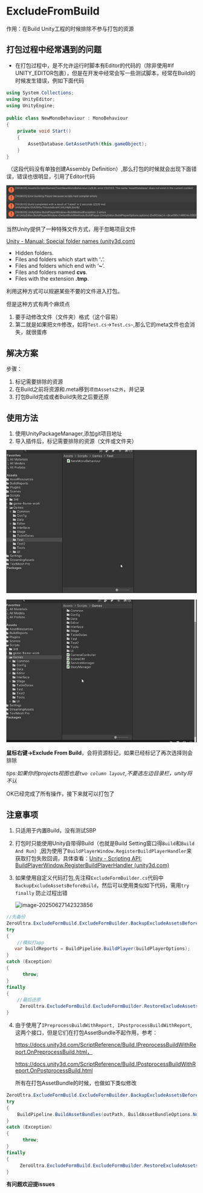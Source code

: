 

# ExcludeFromBuild

作用：在Build Unity工程的时候排除不参与打包的资源

## 打包过程中经常遇到的问题

* 在打包过程中，是不允许运行时脚本有Editor的代码的（除非使用#if UNITY_EDITOR包裹），但是在开发中经常会写一些测试脚本，经常在Build的时候发生错误，例如下面代码

```c#
using System.Collections;
using UnityEditor;
using UnityEngine;

public class NewMonoBehaviour : MonoBehaviour
{
    private void Start()
    {
        AssetDatabase.GetAssetPath(this.gameObject);
    }
}
```

​		（这段代码没有单独创建Assembly Definition）,那么打包的时候就会出现下面错误，错误也很明显，引用了Editor代码

![image-20231231190825083](https://raw.githubusercontent.com/ZeroUltra/MediaLibrary/main/Imgs/202312311908857.png)

当然Unity提供了一种特殊文件方式，用于忽略项目文件

[Unity - Manual: Special folder names (unity3d.com)](https://docs.unity3d.com/Manual/SpecialFolders.html)

- Hidden folders.
- Files and folders which start with ‘**.**’.
- Files and folders which end with ‘**~**’.
- Files and folders named **cvs**.
- Files with the extension **.tmp**.

利用这种方式可以规避某些不要的文件进入打包。

但是这种方式有两个麻烦点

1. 要手动修改文件（文件夹）格式（这个容易）
2. 第二就是如果把`文件`修改，如将`Test.cs`->`Test.cs~`,那么它的meta文件也会消失，就很蛋疼

## 解决方案

步骤：

1. 标记需要排除的资源
2. 在Build之前将资源和.meta移到`项目Assets之外`，并记录
3. 打包Build完成或者Build失败之后要还原

## 使用方法

1. 使用UnityPackageManager,添加git项目地址
2. 导入插件后，标记需要排除的资源（文件或文件夹）

![111](https://raw.githubusercontent.com/ZeroUltra/MediaLibrary/main/Imgs/202312311932079.gif)

![222](https://raw.githubusercontent.com/ZeroUltra/MediaLibrary/main/Imgs/202312311938476.gif)

**鼠标右键->Exclude From Build**，会将资源标记，如果已经标记了再次选择则会排除

*tips:如果你的projects视图也是`two column layout`,不要选左边目录栏，unity将不认*

OK已经完成了所有操作，接下来就可以打包了

## 注意事项

1. 只适用于内置Build，没有测试SBP

2. 打包时只能使用Unity自带得Build（也就是Build Setting窗口得`Build`和`Build And Run`）,因为使用了`BuildPlayerWindow.RegisterBuildPlayerHandler`来获取打包失败回调，具体查看：[Unity - Scripting API: BuildPlayerWindow.RegisterBuildPlayerHandler (unity3d.com)](https://docs.unity3d.com/ScriptReference/BuildPlayerWindow.RegisterBuildPlayerHandler.html)

3. 如果使用自定义代码打包,先注释`ExcludeFormBuilder.cs`代码中`BackupExcludeAssetsBeforeBuild`，然后可以使用类似如下代码，需用`try finally` 防止过程出错

     ![image-20250627142323856](C:\Users\y\AppData\Roaming\Typora\typora-user-images\image-20250627142323856.png)

```c#
//先备份
ZeroUltra.ExcludeFormBuild.ExcludeFormBuilder.BackupExcludeAssetsBeforeBuild();
try
{
    //模拟打app 
   var buildReports = BuildPipeline.BuildPlayer(buildPlayerOptions);
}
catch (Exception)
{
      throw;
}
finally 
{ 
    //最后还原
     ZeroUltra.ExcludeFormBuild.ExcludeFormBuilder.RestoreExcludeAssetsAfterBuild();
}
```



4. 由于使用了`IPreprocessBuildWithReport, IPostprocessBuildWithReport`,这两个接口，但是它们在打包AssetBundle不起作用，参考：

   https://docs.unity3d.com/ScriptReference/Build.IPreprocessBuildWithReport.OnPreprocessBuild.html，

   https://docs.unity3d.com/ScriptReference/Build.IPostprocessBuildWithReport.OnPostprocessBuild.html

   所有在打包AssetBundle的时候，也做如下类似修改

```c#
ZeroUltra.ExcludeFormBuild.ExcludeFormBuilder.BackupExcludeAssetsBeforeBuild();
try
{
    BuildPipeline.BuildAssetBundles(outPath, BuildAssetBundleOptions.None, BuildTarget.Android);
}
catch (Exception)
{
      throw;
}
finally 
{ 
     ZeroUltra.ExcludeFormBuild.ExcludeFormBuilder.RestoreExcludeAssetsAfterBuild();
}
```



**有问题欢迎提issues**
